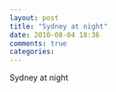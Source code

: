 ```yaml
---
layout: post
title: "Sydney at night"
date: 2010-08-04 18:36
comments: true
categories: 
---
```


Sydney at night

